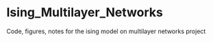 # Ising_Multilayer_Networks

Code, figures, notes for the ising model on multilayer networks project
